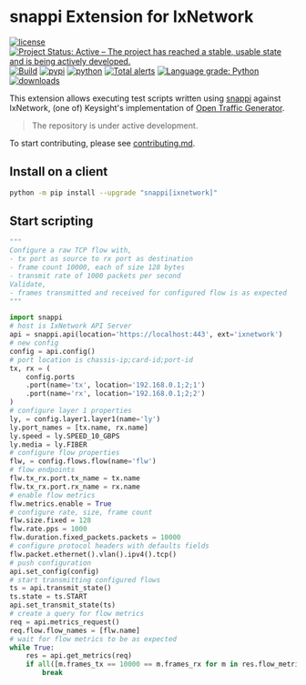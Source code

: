 # snappi Extension for IxNetwork

[![license](https://img.shields.io/badge/license-MIT-green.svg)](https://en.wikipedia.org/wiki/MIT_License)
[![Project Status: Active – The project has reached a stable, usable state and is being actively developed.](https://www.repostatus.org/badges/latest/active.svg)](https://www.repostatus.org/#active)
[![Build](https://github.com/open-traffic-generator/snappi-ixnetwork/workflows/Build/badge.svg)](https://github.com/open-traffic-generator/snappi-ixnetwork/actions)
[![pypi](https://img.shields.io/pypi/v/snappi_ixnetwork.svg)](https://pypi.org/project/snappi_ixnetwork)
[![python](https://img.shields.io/pypi/pyversions/snappi_ixnetwork.svg)](https://pypi.python.org/pypi/snappi_ixnetwork)
[![Total alerts](https://img.shields.io/lgtm/alerts/g/open-traffic-generator/snappi-ixnetwork.svg?logo=lgtm&logoWidth=18)](https://lgtm.com/projects/g/open-traffic-generator/snappi-ixnetwork/alerts/)
[![Language grade: Python](https://img.shields.io/lgtm/grade/python/g/open-traffic-generator/snappi-ixnetwork.svg?logo=lgtm&logoWidth=18)](https://lgtm.com/projects/g/open-traffic-generator/snappi-ixnetwork/context:python)
[![downloads](https://pepy.tech/badge/snappi-ixnetwork)](https://pepy.tech/project/snappi-ixnetwork)

This extension allows executing test scripts written using [snappi](https://github.com/open-traffic-generator/snappi) against  
IxNetwork, (one of) Keysight's implementation of [Open Traffic Generator](https://github.com/open-traffic-generator/models/releases).

> The repository is under active development.

To start contributing, please see [contributing.md](contributing.md).

## Install on a client 

```sh
python -m pip install --upgrade "snappi[ixnetwork]"
```

## Start scripting

```python
"""
Configure a raw TCP flow with,
- tx port as source to rx port as destination
- frame count 10000, each of size 128 bytes
- transmit rate of 1000 packets per second
Validate,
- frames transmitted and received for configured flow is as expected
"""

import snappi
# host is IxNetwork API Server
api = snappi.api(location='https://localhost:443', ext='ixnetwork')
# new config
config = api.config()
# port location is chassis-ip;card-id;port-id
tx, rx = (
    config.ports
    .port(name='tx', location='192.168.0.1;2;1')
    .port(name='rx', location='192.168.0.1;2;2')
)
# configure layer 1 properties
ly, = config.layer1.layer1(name='ly')
ly.port_names = [tx.name, rx.name]
ly.speed = ly.SPEED_10_GBPS
ly.media = ly.FIBER
# configure flow properties
flw, = config.flows.flow(name='flw')
# flow endpoints
flw.tx_rx.port.tx_name = tx.name
flw.tx_rx.port.rx_name = rx.name
# enable flow metrics
flw.metrics.enable = True
# configure rate, size, frame count
flw.size.fixed = 128
flw.rate.pps = 1000
flw.duration.fixed_packets.packets = 10000
# configure protocol headers with defaults fields
flw.packet.ethernet().vlan().ipv4().tcp()
# push configuration
api.set_config(config)
# start transmitting configured flows
ts = api.transmit_state()
ts.state = ts.START
api.set_transmit_state(ts)
# create a query for flow metrics
req = api.metrics_request()
req.flow.flow_names = [flw.name]
# wait for flow metrics to be as expected
while True:
    res = api.get_metrics(req)
    if all([m.frames_tx == 10000 == m.frames_rx for m in res.flow_metrics]):
        break
```
